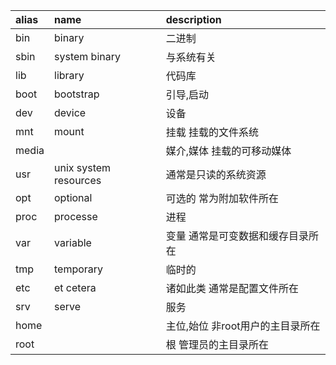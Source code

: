 alias | name                  | description
:-    | :-                    | :-
bin   | binary                | 二进制
sbin  | system binary         | 与系统有关
lib   | library               | 代码库
boot  | bootstrap             | 引导,启动
dev   | device                | 设备
mnt   | mount                 | 挂载 挂载的文件系统
media |                       | 媒介,媒体 挂载的可移动媒体
usr   | unix system resources | 通常是只读的系统资源
opt   | optional              | 可选的 常为附加软件所在
proc  | processe              | 进程
var   | variable              | 变量 通常是可变数据和缓存目录所在
tmp   | temporary             | 临时的
etc   | et cetera             | 诸如此类 通常是配置文件所在
srv   | serve                 | 服务
home  |                       | 主位,始位 非root用户的主目录所在
root  |                       | 根 管理员的主目录所在